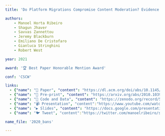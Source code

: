 ```yaml
---
title: 'Do Platform Migrations Compromise Content Moderation? Evidence from r/The_Donald and r/Incels'

authors:
    - Manoel Horta Ribeiro
    - Shagun Jhaver
    - Savvas Zannettou
    - Jeremy Blackburn
    - Emiliano De Cristofaro
    - Gianluca Stringhini
    - Robert West

year: 2021

award: '🏆 Best Paper Honorable Mention Award'

conf: 'CSCW'

links:
  - {"name": "📜 Paper", "content": "https://dl.acm.org/doi/abs/10.1145/3476057"}
  - {"name": "📄 Pre-print", "content": "https://arxiv.org/abs/2010.10397"}
  - {"name": "🔗️ Code and Data", "content": "https://zenodo.org/record/5171068"}
  - {"name": "📹 Presentation", "content":"https://www.youtube.com/watch?v=d2UlF-q005M"}
  - {"name": "▶️ Slides", "content": "https://docs.google.com/presentation/d/1OUpsTyTcirOHbDLZnKPsRBDlGhCvzPB0p1WqHc_OKIQ/edit?usp=sharing"}
  - {"name": "🐦 Tweet", "content":"https://twitter.com/manoelribeiro/status/1375057683628359680"}

name_file: '2020_bans'

---
```

